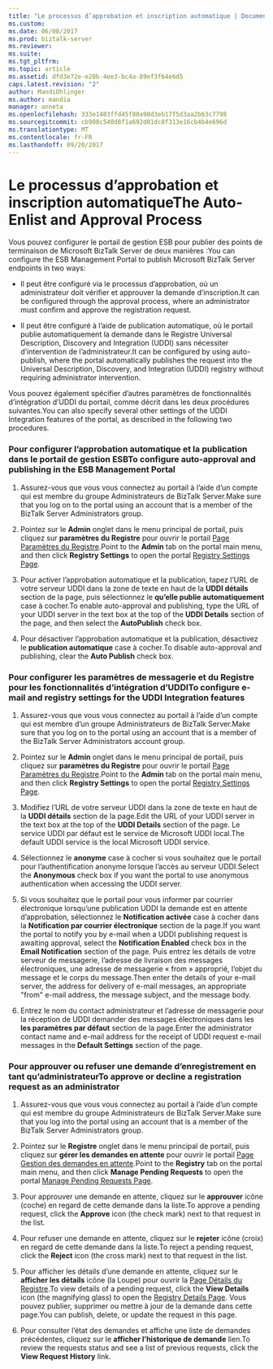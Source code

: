 ```yaml
---
title: "Le processus d’approbation et inscription automatique | Documents Microsoft"
ms.custom: 
ms.date: 06/08/2017
ms.prod: biztalk-server
ms.reviewer: 
ms.suite: 
ms.tgt_pltfrm: 
ms.topic: article
ms.assetid: dfd3e72e-e28b-4ee3-bc4a-89ef3f64e6d5
caps.latest.revision: "2"
author: MandiOhlinger
ms.author: mandia
manager: anneta
ms.openlocfilehash: 333e1403ffd45f80a98d3eb17f5d3aa2b63c7798
ms.sourcegitcommit: cb908c540d8f1a692d01dc8f313e16cb4b4e696d
ms.translationtype: MT
ms.contentlocale: fr-FR
ms.lasthandoff: 09/20/2017
---
```

# <a name="the-auto-enlist-and-approval-process"></a><span data-ttu-id="7c2a2-102">Le processus d’approbation et inscription automatique</span><span class="sxs-lookup"><span data-stu-id="7c2a2-102">The Auto-Enlist and Approval Process</span></span>
<span data-ttu-id="7c2a2-103">Vous pouvez configurer le portail de gestion ESB pour publier des points de terminaison de Microsoft BizTalk Server de deux manières :</span><span class="sxs-lookup"><span data-stu-id="7c2a2-103">You can configure the ESB Management Portal to publish Microsoft BizTalk Server endpoints in two ways:</span></span>  
  
-   <span data-ttu-id="7c2a2-104">Il peut être configuré via le processus d’approbation, où un administrateur doit vérifier et approuver la demande d’inscription.</span><span class="sxs-lookup"><span data-stu-id="7c2a2-104">It can be configured through the approval process, where an administrator must confirm and approve the registration request.</span></span>  
  
-   <span data-ttu-id="7c2a2-105">Il peut être configuré à l’aide de publication automatique, où le portail publie automatiquement la demande dans le Registre Universal Description, Discovery and Integration (UDDI) sans nécessiter d’intervention de l’administrateur.</span><span class="sxs-lookup"><span data-stu-id="7c2a2-105">It can be configured by using auto-publish, where the portal automatically publishes the request into the Universal Description, Discovery, and Integration (UDDI) registry without requiring administrator intervention.</span></span>  
  
 <span data-ttu-id="7c2a2-106">Vous pouvez également spécifier d’autres paramètres de fonctionnalités d’intégration d’UDDI du portail, comme décrit dans les deux procédures suivantes.</span><span class="sxs-lookup"><span data-stu-id="7c2a2-106">You can also specify several other settings of the UDDI Integration features of the portal, as described in the following two procedures.</span></span>  
  
### <a name="to-configure-auto-approval-and-publishing-in-the-esb-management-portal"></a><span data-ttu-id="7c2a2-107">Pour configurer l’approbation automatique et la publication dans le portail de gestion ESB</span><span class="sxs-lookup"><span data-stu-id="7c2a2-107">To configure auto-approval and publishing in the ESB Management Portal</span></span>  
  
1.  <span data-ttu-id="7c2a2-108">Assurez-vous que vous vous connectez au portail à l’aide d’un compte qui est membre du groupe Administrateurs de BizTalk Server.</span><span class="sxs-lookup"><span data-stu-id="7c2a2-108">Make sure that you log on to the portal using an account that is a member of the BizTalk Server Administrators group.</span></span>  
  
2.  <span data-ttu-id="7c2a2-109">Pointez sur le **Admin** onglet dans le menu principal de portail, puis cliquez sur **paramètres du Registre** pour ouvrir le portail [Page Paramètres du Registre](../esb-toolkit/registry-settings-page.md).</span><span class="sxs-lookup"><span data-stu-id="7c2a2-109">Point to the **Admin** tab on the portal main menu, and then click **Registry Settings** to open the portal [Registry Settings Page](../esb-toolkit/registry-settings-page.md).</span></span>  
  
3.  <span data-ttu-id="7c2a2-110">Pour activer l’approbation automatique et la publication, tapez l’URL de votre serveur UDDI dans la zone de texte en haut de la **UDDI détails** section de la page, puis sélectionnez le **qu’elle publie automatiquement** case à cocher.</span><span class="sxs-lookup"><span data-stu-id="7c2a2-110">To enable auto-approval and publishing, type the URL of your UDDI server in the text box at the top of the **UDDI Details** section of the page, and then select the **AutoPublish** check box.</span></span>  
  
4.  <span data-ttu-id="7c2a2-111">Pour désactiver l’approbation automatique et la publication, désactivez le **publication automatique** case à cocher.</span><span class="sxs-lookup"><span data-stu-id="7c2a2-111">To disable auto-approval and publishing, clear the **Auto Publish** check box.</span></span>  
  
### <a name="to-configure-e-mail-and-registry-settings-for-the-uddi-integration-features"></a><span data-ttu-id="7c2a2-112">Pour configurer les paramètres de messagerie et du Registre pour les fonctionnalités d’intégration d’UDDI</span><span class="sxs-lookup"><span data-stu-id="7c2a2-112">To configure e-mail and registry settings for the UDDI Integration features</span></span>  
  
1.  <span data-ttu-id="7c2a2-113">Assurez-vous que vous vous connectez au portail à l’aide d’un compte qui est membre d’un groupe Administrateurs de BizTalk Server.</span><span class="sxs-lookup"><span data-stu-id="7c2a2-113">Make sure that you log on to the portal using an account that is a member of the BizTalk Server Administrators account group.</span></span>  
  
2.  <span data-ttu-id="7c2a2-114">Pointez sur le **Admin** onglet dans le menu principal de portail, puis cliquez sur **paramètres du Registre** pour ouvrir le portail [Page Paramètres du Registre](../esb-toolkit/registry-settings-page.md).</span><span class="sxs-lookup"><span data-stu-id="7c2a2-114">Point to the **Admin** tab on the portal main menu, and then click **Registry Settings** to open the portal [Registry Settings Page](../esb-toolkit/registry-settings-page.md).</span></span>  
  
3.  <span data-ttu-id="7c2a2-115">Modifiez l’URL de votre serveur UDDI dans la zone de texte en haut de la **UDDI détails** section de la page.</span><span class="sxs-lookup"><span data-stu-id="7c2a2-115">Edit the URL of your UDDI server in the text box at the top of the **UDDI Details** section of the page.</span></span> <span data-ttu-id="7c2a2-116">Le service UDDI par défaut est le service de Microsoft UDDI local.</span><span class="sxs-lookup"><span data-stu-id="7c2a2-116">The default UDDI service is the local Microsoft UDDI service.</span></span>  
  
4.  <span data-ttu-id="7c2a2-117">Sélectionnez le **anonyme** case à cocher si vous souhaitez que le portail pour l’authentification anonyme lorsque l’accès au serveur UDDI.</span><span class="sxs-lookup"><span data-stu-id="7c2a2-117">Select the **Anonymous** check box if you want the portal to use anonymous authentication when accessing the UDDI server.</span></span>  
  
5.  <span data-ttu-id="7c2a2-118">Si vous souhaitez que le portail pour vous informer par courrier électronique lorsqu’une publication UDDI la demande est en attente d’approbation, sélectionnez le **Notification activée** case à cocher dans la **Notification par courrier électronique** section de la page.</span><span class="sxs-lookup"><span data-stu-id="7c2a2-118">If you want the portal to notify you by e-mail when a UDDI publishing request is awaiting approval, select the **Notification Enabled** check box in the **Email Notification** section of the page.</span></span> <span data-ttu-id="7c2a2-119">Puis entrez les détails de votre serveur de messagerie, l’adresse de livraison des messages électroniques, une adresse de messagerie « from » approprié, l’objet du message et le corps du message.</span><span class="sxs-lookup"><span data-stu-id="7c2a2-119">Then enter the details of your e-mail server, the address for delivery of e-mail messages, an appropriate "from" e-mail address, the message subject, and the message body.</span></span>  
  
6.  <span data-ttu-id="7c2a2-120">Entrez le nom du contact administrateur et l’adresse de messagerie pour la réception de UDDI demander des messages électroniques dans les **les paramètres par défaut** section de la page.</span><span class="sxs-lookup"><span data-stu-id="7c2a2-120">Enter the administrator contact name and e-mail address for the receipt of UDDI request e-mail messages in the **Default Settings** section of the page.</span></span>  
  
### <a name="to-approve-or-decline-a-registration-request-as-an-administrator"></a><span data-ttu-id="7c2a2-121">Pour approuver ou refuser une demande d’enregistrement en tant qu’administrateur</span><span class="sxs-lookup"><span data-stu-id="7c2a2-121">To approve or decline a registration request as an administrator</span></span>  
  
1.  <span data-ttu-id="7c2a2-122">Assurez-vous que vous vous connectez au portail à l’aide d’un compte qui est membre du groupe Administrateurs de BizTalk Server.</span><span class="sxs-lookup"><span data-stu-id="7c2a2-122">Make sure that you log into the portal using an account that is a member of the BizTalk Server Administrators group.</span></span>  
  
2.  <span data-ttu-id="7c2a2-123">Pointez sur le **Registre** onglet dans le menu principal de portail, puis cliquez sur **gérer les demandes en attente** pour ouvrir le portail [Page Gestion des demandes en attente](../esb-toolkit/manage-pending-requests-page.md).</span><span class="sxs-lookup"><span data-stu-id="7c2a2-123">Point to the **Registry** tab on the portal main menu, and then click **Manage Pending Requests** to open the portal [Manage Pending Requests Page](../esb-toolkit/manage-pending-requests-page.md).</span></span>  
  
3.  <span data-ttu-id="7c2a2-124">Pour approuver une demande en attente, cliquez sur le **approuver** icône (coche) en regard de cette demande dans la liste.</span><span class="sxs-lookup"><span data-stu-id="7c2a2-124">To approve a pending request, click the **Approve** icon (the check mark) next to that request in the list.</span></span>  
  
4.  <span data-ttu-id="7c2a2-125">Pour refuser une demande en attente, cliquez sur le **rejeter** icône (croix) en regard de cette demande dans la liste.</span><span class="sxs-lookup"><span data-stu-id="7c2a2-125">To reject a pending request, click the **Reject** icon (the cross mark) next to that request in the list.</span></span>  
  
5.  <span data-ttu-id="7c2a2-126">Pour afficher les détails d’une demande en attente, cliquez sur le **afficher les détails** icône (la Loupe) pour ouvrir la [Page Détails du Registre](../esb-toolkit/registry-details-page.md).</span><span class="sxs-lookup"><span data-stu-id="7c2a2-126">To view details of a pending request, click the **View Details** icon (the magnifying glass) to open the [Registry Details Page](../esb-toolkit/registry-details-page.md).</span></span> <span data-ttu-id="7c2a2-127">Vous pouvez publier, supprimer ou mettre à jour de la demande dans cette page.</span><span class="sxs-lookup"><span data-stu-id="7c2a2-127">You can publish, delete, or update the request in this page.</span></span>  
  
6.  <span data-ttu-id="7c2a2-128">Pour consulter l’état des demandes et affiche une liste de demandes précédentes, cliquez sur le **afficher l’historique de demande** lien.</span><span class="sxs-lookup"><span data-stu-id="7c2a2-128">To review the requests status and see a list of previous requests, click the **View Request History** link.</span></span>